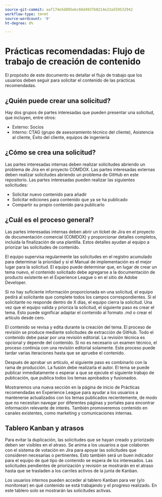 ```yaml
---
source-git-commit: aaf174e5d895ebc60d4937b0214e23a559532942
workflow-type: tm+mt
source-wordcount: '0'
ht-degree: 0%

---
```

# Prácticas recomendadas: Flujo de trabajo de creación de contenido

El propósito de este documento es detallar el flujo de trabajo que los usuarios deben seguir para solicitar el contenido de las prácticas recomendadas.

## ¿Quién puede crear una solicitud?

Hay dos grupos de partes interesadas que pueden presentar una solicitud, que incluyen, entre otros:

- Externo: Socios
- Interno: CTAG (grupo de asesoramiento técnico del cliente), Asistencia al cliente, Éxito del cliente, equipos de ingeniería

## ¿Cómo se crea una solicitud?

Las partes interesadas internas deben realizar solicitudes abriendo un problema de Jira en el proyecto COMDOX. Las partes interesadas externas deben realizar solicitudes abriendo un problema de GitHub en este repositorio. Las partes interesadas pueden realizar las siguientes solicitudes:

- Solicitar nuevo contenido para añadir
- Solicitar ediciones para contenido que ya se ha publicado
- Compartir su propio contenido para publicarlo

## ¿Cuál es el proceso general?

Las partes interesadas internas deben abrir un ticket de Jira en el proyecto de documentación comercial (COMDOX) y proporcionar detalles completos, incluida la finalización de una plantilla. Estos detalles ayudan al equipo a priorizar las solicitudes de contenido.

El equipo supervisa regularmente las solicitudes en el registro acumulado para determinar la prioridad y si el Manual de implementación es el mejor lugar para la solicitud. El equipo puede determinar que, en lugar de crear un tema nuevo, el contenido solicitado debe agregarse a la documentación de producto existente en el Experience League o en el sitio de Adobe Developer.

Si no hay suficiente información proporcionada en una solicitud, el equipo pedirá al solicitante que complete todos los campos correspondientes. Si el solicitante no responde dentro de X días, el equipo cierra la solicitud.
Una vez que el equipo valida y prioriza la solicitud, el siguiente paso es crear el tema. Esto puede significar adaptar el contenido al formato .md o crear el artículo desde cero.

El contenido se revisa y edita durante la creación del tema. El proceso de revisión se produce mediante solicitudes de extracción de GitHub. Todo el contenido debe pasar por una revisión editorial. La revisión técnica es opcional y depende del contenido. Si no es necesario un examen técnico, el proceso continúa con una revisión editorial solamente. Este proceso puede tardar varias iteraciones hasta que se apruebe el contenido.

Después de aprobar un artículo, el siguiente paso es combinarlo con la rama de producción. La fusión debe realizarla el autor. El tema se puede publicar inmediatamente o esperar a que se ejecute el siguiente trabajo de publicación, que publica todos los temas aprobados y fusionados.

Mostraremos una nueva sección en la página de inicio de Prácticas recomendadas en Experience League para ayudar a los usuarios a mantenerse actualizados con los temas publicados recientemente, de modo que no necesitan navegar por diferentes páginas y portales para encontrar información relevante de interés. También promoveremos contenido en canales existentes, como marketing y comunicaciones internas.

## Tablero Kanban y atrasos

Para evitar la duplicación, las solicitudes que se hayan creado y priorizado deben ser visibles en el atraso. Se anima a los usuarios a que colaboren con el sistema de votación en Jira para apoyar las solicitudes que consideren necesarias o pertinentes. Esto también será un buen indicador para el equipo de qué tipo de contenido se espera de los interesados. Las solicitudes pendientes de priorización y revisión se mostrarán en el atraso hasta que se trasladen a los carriles activos de la junta de Kanban.

Los usuarios internos pueden acceder al tablero Kanban para ver (y/o monitorear) en qué contenido se está trabajando y el progreso realizado. En este tablero solo se mostrarán las solicitudes activas.
